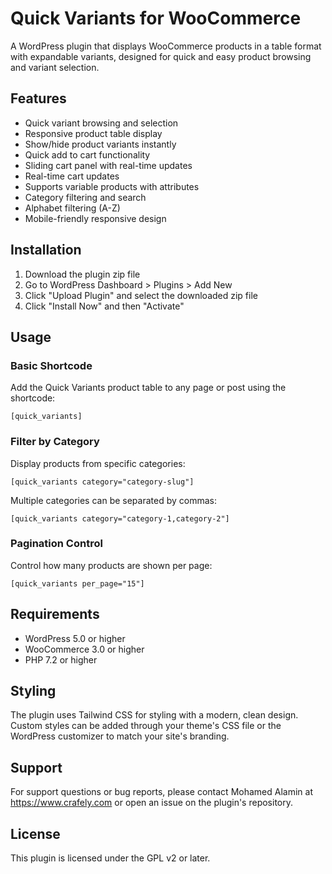 # Quick Variants for WooCommerce
A WordPress plugin that displays WooCommerce products in a table format with expandable variants, designed for quick and easy product browsing and variant selection.

## Features

- Quick variant browsing and selection
- Responsive product table display
- Show/hide product variants instantly
- Quick add to cart functionality
- Sliding cart panel with real-time updates
- Real-time cart updates
- Supports variable products with attributes
- Category filtering and search
- Alphabet filtering (A-Z)
- Mobile-friendly responsive design

## Installation

1. Download the plugin zip file
2. Go to WordPress Dashboard > Plugins > Add New
3. Click "Upload Plugin" and select the downloaded zip file
4. Click "Install Now" and then "Activate"

## Usage

### Basic Shortcode

Add the Quick Variants product table to any page or post using the shortcode:

```
[quick_variants]
```

### Filter by Category

Display products from specific categories:

```
[quick_variants category="category-slug"]
```

Multiple categories can be separated by commas:

```
[quick_variants category="category-1,category-2"]
```

### Pagination Control

Control how many products are shown per page:

```
[quick_variants per_page="15"]
```

## Requirements

- WordPress 5.0 or higher
- WooCommerce 3.0 or higher
- PHP 7.2 or higher

## Styling

The plugin uses Tailwind CSS for styling with a modern, clean design. Custom styles can be added through your theme's CSS file or the WordPress customizer to match your site's branding.

## Support

For support questions or bug reports, please contact Mohamed Alamin at https://www.crafely.com or open an issue on the plugin's repository.

## License

This plugin is licensed under the GPL v2 or later.
